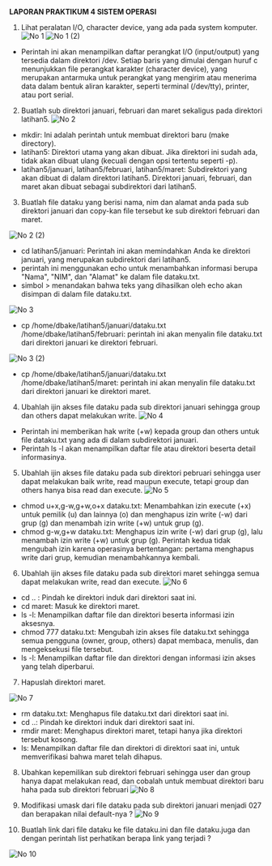 **LAPORAN PRAKTIKUM 4 SISTEM OPERASI**

1.  Lihat peralatan I/O, character device, yang ada pada system komputer.
![No 1](https://github.com/user-attachments/assets/aeec0983-f954-4fba-b17c-a9c1cdad4da0)
![No 1 (2)](https://github.com/user-attachments/assets/fc6ac63f-88e1-44c9-be20-48189d4854cc)

-  Perintah ini akan menampilkan daftar perangkat I/O (input/output) yang tersedia dalam direktori /dev. Setiap baris yang dimulai dengan huruf c menunjukkan file perangkat karakter (character device), yang merupakan antarmuka untuk perangkat yang mengirim atau menerima data dalam bentuk aliran karakter, seperti terminal (/dev/tty), printer, atau port serial.

2.	Buatlah sub direktori januari, februari dan maret sekaligus pada direktori latihan5.
![No 2](https://github.com/user-attachments/assets/c9e2f4b4-3c5e-448e-962b-88b5aa9b0a00)
-	mkdir: Ini adalah perintah untuk membuat direktori baru (make directory).
-	 latihan5: Direktori utama yang akan dibuat. Jika direktori ini sudah ada, tidak akan dibuat ulang (kecuali dengan opsi tertentu seperti -p).
-	latihan5/januari, latihan5/februari, latihan5/maret: Subdirektori yang akan dibuat di dalam direktori latihan5. Direktori januari, februari, dan maret akan dibuat sebagai subdirektori dari latihan5.

3.	Buatlah file dataku yang berisi nama, nim dan alamat anda pada sub direktori januari dan copy-kan file tersebut ke sub direktori februari dan maret.

![No 2 (2)](https://github.com/user-attachments/assets/9c4b76cb-dd0d-406f-9172-1a471aa777a0)
-	cd latihan5/januari: Perintah ini akan memindahkan Anda ke direktori januari, yang merupakan subdirektori dari latihan5.
-	perintah ini menggunakan echo untuk menambahkan informasi berupa "Nama", "NIM", dan "Alamat" ke dalam file dataku.txt.
-	simbol  >  menandakan bahwa teks yang dihasilkan oleh echo akan disimpan di dalam file dataku.txt.

![No 3](https://github.com/user-attachments/assets/4077068f-f8bb-41ad-b3c4-34cda212670f)
-	cp /home/dbake/latihan5/januari/dataku.txt /home/dbake/latihan5/februari: perintah ini akan menyalin file dataku.txt dari direktori januari ke direktori februari.

![No 3 (2)](https://github.com/user-attachments/assets/2ebe57c7-5c57-4594-8a2d-f198366307f2)
-	cp /home/dbake/latihan5/januari/dataku.txt /home/dbake/latihan5/maret: perintah ini akan menyalin file dataku.txt dari direktori januari ke direktori maret.

4.	Ubahlah ijin akses file dataku pada sub direktori januari sehingga group dan others dapat melakukan write.
![No 4](https://github.com/user-attachments/assets/98260a25-fb89-41ea-bb1f-5b0f9954cf34)
-	Perintah ini memberikan hak write (+w) kepada group dan others untuk file dataku.txt yang ada di dalam subdirektori januari.
-	Perintah ls -l akan menampilkan daftar file atau direktori beserta detail informasinya.

5.	Ubahlah ijin akses file dataku pada sub direktori pebruari sehingga user dapat melakukan baik write, read maupun execute, tetapi group dan others hanya bisa read dan execute.
![No 5](https://github.com/user-attachments/assets/ddeeeb04-e1f1-4202-b3eb-1d585a7bf6f8)
-	chmod u+x,g-w,g+w,o+x dataku.txt: Menambahkan izin execute (+x) untuk pemilik (u) dan lainnya (o) dan menghapus izin write (-w) dari grup (g) dan menambah izin write (+w) untuk grup (g).
-	chmod g-w,g+w dataku.txt: Menghapus izin write (-w) dari grup (g), lalu menambah izin write (+w) untuk grup (g). 
Perintah kedua tidak mengubah izin karena operasinya bertentangan: pertama menghapus write dari grup, kemudian menambahkannya kembali.

6.	Ubahlah ijin akses file dataku pada sub direktori maret sehingga semua dapat melakukan write, read dan execute.
![No 6](https://github.com/user-attachments/assets/1278e372-06de-4ff4-88bf-d7c2597aece6)
-	cd .. : Pindah ke direktori induk dari direktori saat ini.
-	cd maret: Masuk ke direktori maret.
-	ls -l: Menampilkan daftar file dan direktori beserta informasi izin aksesnya.
-	chmod 777 dataku.txt: Mengubah izin akses file dataku.txt sehingga semua pengguna (owner, group, others) dapat membaca, menulis, dan mengeksekusi file tersebut.
-	ls -l: Menampilkan daftar file dan direktori dengan informasi izin akses yang telah diperbarui.

7.	Hapuslah direktori maret.

![No 7](https://github.com/user-attachments/assets/e1a6a343-89e2-4a16-9f5b-3cdccb565ce9)
-	rm dataku.txt: Menghapus file dataku.txt dari direktori saat ini.
-	cd ..: Pindah ke direktori induk dari direktori saat ini.
-	rmdir maret: Menghapus direktori maret, tetapi hanya jika direktori tersebut kosong.
-	ls: Menampilkan daftar file dan direktori di direktori saat ini, untuk memverifikasi bahwa maret telah dihapus.

8.	Ubahkan kepemilikan sub direktori februari sehingga user dan group hanya dapat melakukan read, dan cobalah untuk membuat direktori baru haha pada sub direktori februari
![No 8](https://github.com/user-attachments/assets/0e99357b-ff7d-406c-bc49-5ecb04329cff)

9.	Modifikasi umask dari file dataku pada sub direktori januari menjadi 027 dan berapakan nilai default-nya ?
![No 9](https://github.com/user-attachments/assets/a76309fb-1683-4b59-b476-2a02225ebc03)

10.	Buatlah link dari file dataku ke file dataku.ini dan file dataku.juga dan dengan perintah list perhatikan berapa link yang terjadi ?

![No 10](https://github.com/user-attachments/assets/6e767ce8-9497-4159-b808-e6b568a20e8a)
